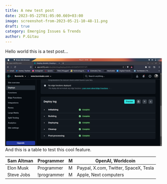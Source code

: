 ```yaml
---
title: A new test post
date: 2023-05-22T01:05:00.669+03:00
image: screenshot-from-2023-05-21-10-48-11.png
draft: true
category: Emerging Issues & Trends
author: P.Gitau
---
```

Hello world this is a test post…

![](screenshot-from-2023-05-21-10-48-11.png)
And this is a table to test this cool feature.

|Sam Altman|Programmer|M|OpenAI, Worldcoin|
|---|---|---|---|
|Elon Musk|Programmer|M|Paypal, X.com, Twitter, SpaceX, Tesla|
|Steve Jobs|!programmer|M|Apple, Next computers|

